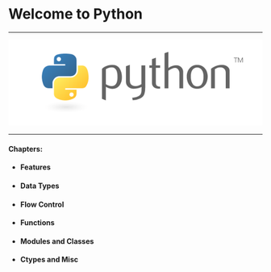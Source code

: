 # Welcome to Python

---

![](/assets/python-logo-master-v3-TM.png)

---

#### Chapters:

* #### Features
* #### Data Types
* #### Flow Control
* #### Functions
* #### Modules and Classes
* #### Ctypes and Misc

#### 



